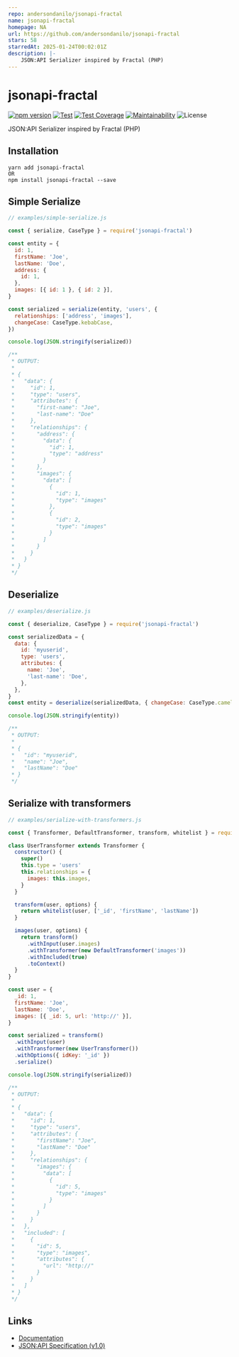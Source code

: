 ```yaml
---
repo: andersondanilo/jsonapi-fractal
name: jsonapi-fractal
homepage: NA
url: https://github.com/andersondanilo/jsonapi-fractal
stars: 58
starredAt: 2025-01-24T00:02:01Z
description: |-
    JSON:API Serializer inspired by Fractal (PHP)
---
```


# jsonapi-fractal
[![npm version](https://badge.fury.io/js/jsonapi-fractal.svg)](https://badge.fury.io/js/jsonapi-fractal)
[![Test](https://github.com/andersondanilo/jsonapi-fractal/actions/workflows/test.yml/badge.svg)](https://github.com/andersondanilo/jsonapi-fractal/actions/workflows/test.yml)
[![Test Coverage](https://api.codeclimate.com/v1/badges/83d0ccc37861951910b1/test_coverage)](https://codeclimate.com/github/andersondanilo/jsonapi-fractal/test_coverage)
[![Maintainability](https://api.codeclimate.com/v1/badges/83d0ccc37861951910b1/maintainability)](https://codeclimate.com/github/andersondanilo/jsonapi-fractal/maintainability)
![License](https://img.shields.io/github/license/andersondanilo/jsonapi-fractal)

JSON:API Serializer inspired by Fractal (PHP)

## Installation
```
yarn add jsonapi-fractal
OR
npm install jsonapi-fractal --save
```

## Simple Serialize
```js
// examples/simple-serialize.js

const { serialize, CaseType } = require('jsonapi-fractal')

const entity = {
  id: 1,
  firstName: 'Joe',
  lastName: 'Doe',
  address: {
    id: 1,
  },
  images: [{ id: 1 }, { id: 2 }],
}

const serialized = serialize(entity, 'users', {
  relationships: ['address', 'images'],
  changeCase: CaseType.kebabCase,
})

console.log(JSON.stringify(serialized))

/**
 * OUTPUT:
 *
 * {
 *   "data": {
 *     "id": 1,
 *     "type": "users",
 *     "attributes": {
 *       "first-name": "Joe",
 *       "last-name": "Doe"
 *     },
 *     "relationships": {
 *       "address": {
 *         "data": {
 *           "id": 1,
 *           "type": "address"
 *         }
 *       },
 *       "images": {
 *         "data": [
 *           {
 *             "id": 1,
 *             "type": "images"
 *           },
 *           {
 *             "id": 2,
 *             "type": "images"
 *           }
 *         ]
 *       }
 *     }
 *   }
 * }
 */

```

## Deserialize
```js
// examples/deserialize.js

const { deserialize, CaseType } = require('jsonapi-fractal')

const serializedData = {
  data: {
    id: 'myuserid',
    type: 'users',
    attributes: {
      name: 'Joe',
      'last-name': 'Doe',
    },
  },
}
const entity = deserialize(serializedData, { changeCase: CaseType.camelCase })

console.log(JSON.stringify(entity))

/**
 * OUTPUT:
 *
 * {
 *   "id": "myuserid",
 *   "name": "Joe",
 *   "lastName": "Doe"
 * }
 */

```

## Serialize with transformers
```js
// examples/serialize-with-transformers.js

const { Transformer, DefaultTransformer, transform, whitelist } = require('jsonapi-fractal')

class UserTransformer extends Transformer {
  constructor() {
    super()
    this.type = 'users'
    this.relationships = {
      images: this.images,
    }
  }

  transform(user, options) {
    return whitelist(user, ['_id', 'firstName', 'lastName'])
  }

  images(user, options) {
    return transform()
      .withInput(user.images)
      .withTransformer(new DefaultTransformer('images'))
      .withIncluded(true)
      .toContext()
  }
}

const user = {
  _id: 1,
  firstName: 'Joe',
  lastName: 'Doe',
  images: [{ _id: 5, url: 'http://' }],
}

const serialized = transform()
  .withInput(user)
  .withTransformer(new UserTransformer())
  .withOptions({ idKey: '_id' })
  .serialize()

console.log(JSON.stringify(serialized))

/**
 * OUTPUT:
 *
 * {
 *   "data": {
 *     "id": 1,
 *     "type": "users",
 *     "attributes": {
 *       "firstName": "Joe",
 *       "lastName": "Doe"
 *     },
 *     "relationships": {
 *       "images": {
 *         "data": [
 *           {
 *             "id": 5,
 *             "type": "images"
 *           }
 *         ]
 *       }
 *     }
 *   },
 *   "included": [
 *     {
 *       "id": 5,
 *       "type": "images",
 *       "attributes": {
 *         "url": "http://"
 *       }
 *     }
 *   ]
 * }
 */

```

## Links
- [Documentation](docs/README.md)
- [JSON:API Specification (v1.0)](https://jsonapi.org/format)

